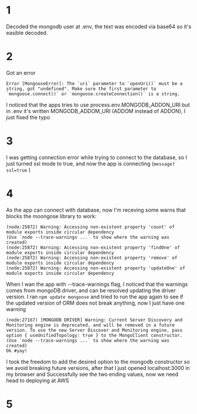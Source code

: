 # 1
Decoded the mongodb user at .env, the text was encoded via base64 so it's easible decoded.
# 2
Got an error 
```shell
Error [MongooseError]: The `uri` parameter to `openUri()` must be a string, got "undefined". Make sure the first parameter to `mongoose.connect()` or `mongoose.createConnection()` is a string.
```
I noticed that the apps tries to use process.env.MONGODB_ADDON_URI but in .env it's written MONGODB_ADDOM_URI (ADDOM instead of ADDON), I just fixed the typo

# 3 
I was getting connection error while trying to connect to the database, so I just turned ssl mode to true, and now the app is connecting (`message?ssl=true` )

# 4 
As the app can connect with database, now I'm receving some warns that blocks the moongose library to work: 
```shell
(node:25872) Warning: Accessing non-existent property 'count' of module exports inside circular dependency
(Use `node --trace-warnings ...` to show where the warning was created)
(node:25872) Warning: Accessing non-existent property 'findOne' of module exports inside circular dependency
(node:25872) Warning: Accessing non-existent property 'remove' of module exports inside circular dependency
(node:25872) Warning: Accessing non-existent property 'updateOne' of module exports inside circular dependency
```
When I wan the app with --trace-warnings flag, I noticed that the warnings comes from mongoDB driver, and can be resolved updating the driver version. I ran `npm update mongoose` and tried to run the app again to see if the updated version of ORM does not break anything, now I just have one warning

```shell
(node:27167) [MONGODB DRIVER] Warning: Current Server Discovery and Monitoring engine is deprecated, and will be removed in a future version. To use the new Server Discover and Monitoring engine, pass option { useUnifiedTopology: true } to the MongoClient constructor.
(Use `node --trace-warnings ...` to show where the warning was created)
Ok #yay!
```
I took the freedom to add the desired option to the mongodb constructor so we avoid breaking future versions, after that I just opened localhost:3000 in my browser and Successfully see the two ending values, now we need head to deploying at AWS

# 5
